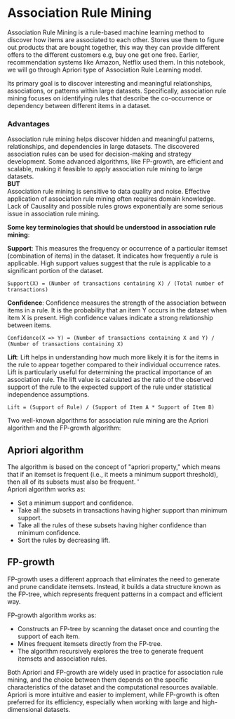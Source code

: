 # Association Rule Mining

Association Rule Mining is a rule-based machine learning method to discover how items are associated to each other. Stores use them to figure out products that are bought together, this way they can provide different offers to the different customers e.g, buy one get one free. Earlier, recommendation systems like Amazon, Netflix used them. In this notebook, we will go through Apriori type of Association Rule Learning model.

Its primary goal is to discover interesting and meaningful relationships, associations, or patterns within large datasets. Specifically, association rule mining focuses on identifying rules that describe the co-occurrence or dependency between different items in a dataset.

### Advantages

Association rule mining helps discover hidden and meaningful patterns, relationships, and dependencies in large datasets. The discovered association rules can be used for decision-making and strategy development. Some advanced algorithms, like FP-growth, are efficient and scalable, making it feasible to apply association rule mining to large datasets.  
**BUT**  
Association rule mining is sensitive to data quality and noise. Effective application of association rule mining often requires domain knowledge. Lack of Causality and possible rules grows exponentially are some serious issue in association rule mining.

**Some key terminologies that should be understood in association rule mining**:

**Support**: This measures the frequency or occurrence of a particular itemset (combination of items) in the dataset. It indicates how frequently a rule is applicable. High support values suggest that the rule is applicable to a significant portion of the dataset.

`Support(X) = (Number of transactions containing X) / (Total number of transactions)`

**Confidence**: Confidence measures the strength of the association between items in a rule. It is the probability that an item Y occurs in the dataset when item X is present. High confidence values indicate a strong relationship between items.

`Confidence(X => Y) = (Number of transactions containing X and Y) / (Number of transactions containing X)`

**Lift**: Lift helps in understanding how much more likely it is for the items in the rule to appear together compared to their individual occurrence rates. Lift is particularly useful for determining the practical importance of an association rule. The lift value is calculated as the ratio of the observed support of the rule to the expected support of the rule under statistical independence assumptions.

`Lift = (Support of Rule) / (Support of Item A * Support of Item B)`

Two well-known algorithms for association rule mining are the Apriori algorithm and the FP-growth algorithm:

## Apriori algorithm

The algorithm is based on the concept of "apriori property," which means that if an itemset is frequent (i.e., it meets a minimum support threshold), then all of its subsets must also be frequent. '  
Apriori algorithm works as:

- Set a minimum support and confidence.
- Take all the subsets in transactions having higher support than minimum support.
- Take all the rules of these subsets having higher confidence than minimum confidence.
- Sort the rules by decreasing lift.

## FP-growth

FP-growth uses a different approach that eliminates the need to generate and prune candidate itemsets. Instead, it builds a data structure known as the FP-tree, which represents frequent patterns in a compact and efficient way.

FP-growth algorithm works as:

- Constructs an FP-tree by scanning the dataset once and counting the support of each item.
- Mines frequent itemsets directly from the FP-tree.
- The algorithm recursively explores the tree to generate frequent itemsets and association rules.

Both Apriori and FP-growth are widely used in practice for association rule mining, and the choice between them depends on the specific characteristics of the dataset and the computational resources available. Apriori is more intuitive and easier to implement, while FP-growth is often preferred for its efficiency, especially when working with large and high-dimensional datasets.
